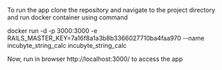 To run the app clone the repository and navigate to the project directory and run docker container using command

docker run -d -p 3000:3000 -e RAILS_MASTER_KEY=7a16f8a1a3b8b3366027710ba4faa970 --name incubyte_string_calc incubyte_string_calc

Now, run in browser http://localhost:3000/ to access the app
